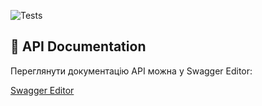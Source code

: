 ![Tests](https://github.com/slava2g/ci-cd-demo/actions/workflows/ci.yml/badge.svg)

## 📘 API Documentation

Переглянути документацію API можна у Swagger Editor:

[Swagger Editor](https://editor.swagger.io/?url=https://raw.githubusercontent.com/slava2g/ci-cd-demo/feature/test-task/docs/api/swagger.yaml)
